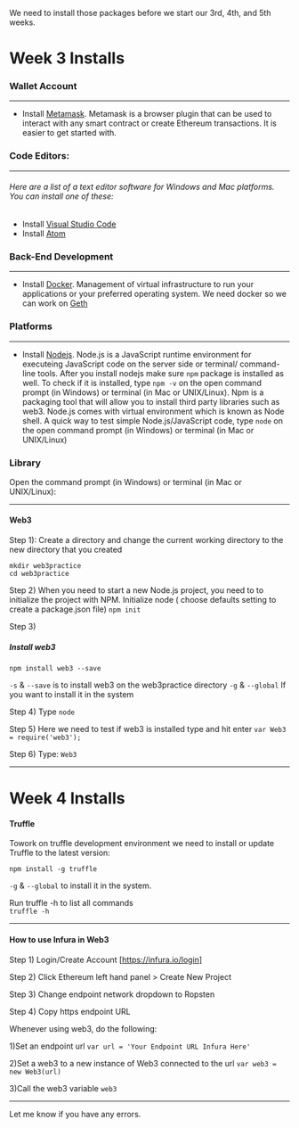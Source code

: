 
We need to install those packages before we start our 3rd, 4th, and 5th weeks.
# Week 3 Installs


### Wallet Account

---

* Install [Metamask](https://metamask.io/). 
Metamask is a browser plugin that can be used to interact with any smart contract or create Ethereum transactions. It is easier to get started with.

### Code Editors:

---

###### Here are a list of a text editor software for Windows and Mac platforms. You can install one of these:
* Install [Visual Studio Code](https://code.visualstudio.com)
* Install [Atom](https://atom.io/)

### Back-End Development

---

* Install [Docker](https://docs.docker.com/desktop/).
    Management of virtual infrastructure to run your applications or your preferred operating system. We need docker so we can work on [Geth](https://github.com/ethereum/go-ethereum) 

### Platforms

---

* Install [Nodejs](https://nodejs.org/en/).
Node.js is a JavaScript runtime environment for executeing JavaScript code on the server side or terminal/ command-line tools. 
After you install nodejs make sure ```npm``` package is installed as well. To check if it is installed, type ```npm -v``` on the open command prompt (in Windows) or terminal (in Mac or UNIX/Linux). Npm is a packaging tool that will allow you to install third party libraries such as web3. Node.js comes with virtual environment which is known as Node shell. 
A quick way to test simple Node.js/JavaScript code, type ```node``` on the open command prompt (in Windows) or terminal (in Mac or UNIX/Linux) 

### Library 

Open the command prompt (in Windows) or terminal (in Mac or UNIX/Linux):

---

#### Web3

Step 1): Create a directory and change the current working directory to the new directory that you created
```
mkdir web3practice
cd web3practice
```
Step 2)
When you need to start a new Node.js project, you need to to initialize the project with NPM.
Initialize node ( choose defaults setting to create a package.json file)
```npm init```

Step 3)
##### Install web3 
```npm install web3 --save```

```-s``` &  ```--save``` is to install web3 on the web3practice directory
```-g``` & ```--global``` If you want to install it in the system

Step 4)
Type ```node```

Step 5)
Here we need to test if web3 is installed type and hit enter 
```var Web3 = require('web3');```

Step 6)
Type:
```Web3```

---

# Week 4 Installs

#### Truffle

Towork on truffle development environment we need to install or update Truffle to the latest version: 

```npm install -g truffle ```

```-g``` & ```--global``` to install it in the system.

Run truffle -h to list all commands  
```truffle -h```


---

#### How to use Infura in Web3

Step 1) Login/Create Account [https://infura.io/login]

Step 2) Click Ethereum left hand panel > Create New Project 

Step 3) Change endpoint network dropdown to Ropsten

Step 4) Copy https endpoint URL

Whenever using web3, do the following:

1)Set an endpoint url
```var url = 'Your Endpoint URL Infura Here'```

2)Set a web3 to a new instance of Web3 connected to the url
```var web3 = new Web3(url)```

3)Call the web3 variable
```web3```



---

Let me know if you have any errors.


